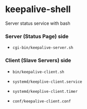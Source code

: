 # keepalive-shell
Server status service with bash

### Server (Status Page) side

* `cgi-bin/keepalive-server.sh`

### Client (Slave Servers) side

* `bin/keepalive-client.sh`

* `systemd/keeplive-client.service`

* `systemd/keeplive-client.timer`

* `conf/keepalive-client.conf`
